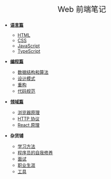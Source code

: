 <div align="center">
    <p style="font-size: 24px;">Web 前端笔记</p>
</div>

- [**语言篇**](languages/index.md)
    - [HTML](languages/html.md)
    - [CSS](languages/css.md)
    - [JavaScript](languages/javascript)   
    - [TypeScript](languages/typescript.md)

- [**编程篇**](programming/index.md)
    - [数据结构和算法](programming/data-structure-and-algorithms)
    - [设计模式](programming/design-patterns.md)
    - [重构](programming/refactoring.md)
    - [代码规范]()

- [**领域篇**](domain/index.md)
    - [浏览器原理](domain/browser.md)
    - [HTTP 协议](domain/http.md)
    - [React 原理](domain/react.md)

- **杂货铺**
    - [学习方法](www/study.md)
    - [程序员的自我修养](www/selfboot.md)
    - [面试](www/interview.md)
    - [职业生涯](www/career.md)
    - [工具](www/tools.md)
 




